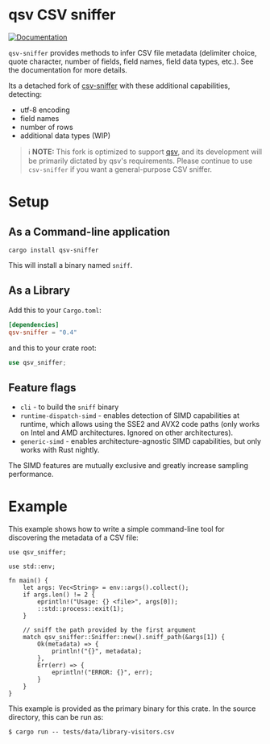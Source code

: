 # qsv CSV sniffer

[![Documentation](https://docs.rs/qsv-sniffer/badge.svg)](https://docs.rs/qsv-sniffer)

`qsv-sniffer` provides methods to infer CSV file metadata (delimiter choice, quote character,
number of fields, field names, field data types, etc.). See the documentation for more details.

Its a detached fork of [csv-sniffer](https://github.com/jblondin/csv-sniffer) with these additional capabilities, detecting:

* utf-8 encoding
* field names
* number of rows
* additional data types (WIP)

> ℹ️ **NOTE:** This fork is optimized to support [qsv](https://github.com/jqnatividad/qsv), and its development
will be primarily dictated by qsv's requirements. Please continue to use `csv-sniffer` if you want
a general-purpose CSV sniffer.

# Setup

## As a Command-line application

```
cargo install qsv-sniffer
```

This will install a binary named `sniff`.

## As a Library


Add this to your `Cargo.toml`:

```toml
[dependencies]
qsv-sniffer = "0.4"
```

and this to your crate root:

```rust
use qsv_sniffer;
```

## Feature flags
* `cli` - to build the `sniff` binary
* `runtime-dispatch-simd` - enables detection of SIMD capabilities at runtime, which allows using the
SSE2 and AVX2 code paths (only works on Intel and AMD architectures. Ignored on other architectures).
* `generic-simd` - enables architecture-agnostic SIMD capabilities, but only works with Rust nightly.

The SIMD features are mutually exclusive and greatly increase sampling performance.

# Example

This example shows how to write a simple command-line tool for discovering the metadata of a CSV
file:

```no_run
use qsv_sniffer;

use std::env;

fn main() {
    let args: Vec<String> = env::args().collect();
    if args.len() != 2 {
        eprintln!("Usage: {} <file>", args[0]);
        ::std::process::exit(1);
    }

    // sniff the path provided by the first argument
    match qsv_sniffer::Sniffer::new().sniff_path(&args[1]) {
        Ok(metadata) => {
            println!("{}", metadata);
        },
        Err(err) => {
            eprintln!("ERROR: {}", err);
        }
    }
}
```

This example is provided as the primary binary for this crate. In the source directory, this can be
run as:

```ignore
$ cargo run -- tests/data/library-visitors.csv
```
